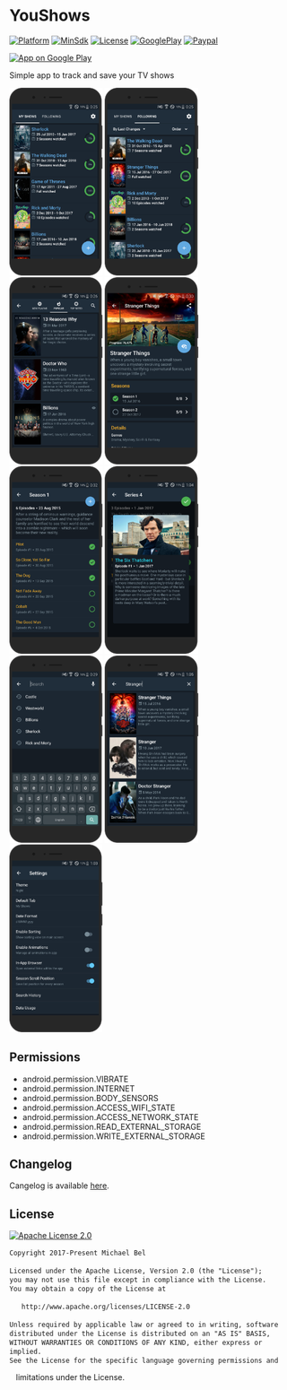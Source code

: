 [apk-url]:          https://github.com/michaelbel/youshows/blob/master/app/release/shows-v1.0.2.apk
[paypal-url]:       https://paypal.me/michaelbel
[github-url]:       https://github.com/michaelbel/youshows
[licence-url]:      http://www.apache.org/licenses/LICENSE-2.0
[googleplay-url]:   https://play.google.com/store/apps/details?id=org.michaelbel.shows
[cangelog]:         https://github.com/michaelbel/YouShows/blob/master/CHANGELOG.md

[launcher-path]: ../master/app/src/main/res/mipmap-xxxhdpi/ic_launcher_round.png

[minsdk-badge]:       https://img.shields.io/badge/minSdkVersion-21-0097A7.svg
[paypal-badge]:       https://img.shields.io/badge/Donate-Paypal-0097A7.svg
[license-badge]:      https://img.shields.io/badge/License-Apache_v2.0-0097A7.svg
[arsenal-badge]:      https://img.shields.io/badge/Android%20Arsenal-BottomSheet-0097A7.svg?style=flat
[platform-badge]:     https://img.shields.io/badge/Platform-Android-0097A7.svg
[googleplay-badge]:   https://img.shields.io/badge/Google_Play-Demo-0097A7.svg

<!------------------------------------------------------------------------------------------------------------------------------------->

<!--[![Launcher][Launcher-path]][github-url]-->
# YouShows

[![Platform][platform-badge]][github-url]
[![MinSdk][minsdk-badge]][github-url]
[![License][license-badge]][licence-url]
[![GooglePlay][googleplay-badge]][googleplay-url]
[![Paypal][paypal-badge]][paypal-url]

<a href="https://play.google.com/store/apps/details?id=org.michaelbel.shows" target="_blank">
  <img alt="App on Google Play" src="https://goo.gl/cR2qQH" height="100"/>
</a>

Simple app to track and save your TV shows

<div style="dispaly:flex">
    <img style="margin-left:0px;" src="/images/render/1.png" width="33%">
    <img style="margin-left:0px;" src="/images/render/2.png" width="33%">
    <img style="margin-left:0px;" src="/images/render/3.png" width="33%">
    <img style="margin-left:0px;" src="/images/render/4.png" width="33%">
    <img style="margin-left:0px;" src="/images/render/5.png" width="33%">
    <img style="margin-left:0px;" src="/images/render/6.png" width="33%">
    <img style="margin-left:0px;" src="/images/render/7.png" width="33%">
    <img style="margin-left:0px;" src="/images/render/8.png" width="33%">
    <img style="margin-left:0px;" src="/images/render/9.png" width="33%">
</div>

## Permissions
* android.permission.VIBRATE
* android.permission.INTERNET
* android.permission.BODY_SENSORS
* android.permission.ACCESS_WIFI_STATE
* android.permission.ACCESS_NETWORK_STATE
* android.permission.READ_EXTERNAL_STORAGE
* android.permission.WRITE_EXTERNAL_STORAGE

## Changelog
Cangelog is available [here][cangelog].

## License
<a href="http://www.apache.org/licenses/LICENSE-2.0" target="_blank">
  <img alt="Apache License 2.0" src="https://github.com/michaelbel/YouShows/blob/master/images/apache_software_foundation_logo.png" height="120"/>
</a>

    Copyright 2017-Present Michael Bel

    Licensed under the Apache License, Version 2.0 (the "License");
    you may not use this file except in compliance with the License.
    You may obtain a copy of the License at

       http://www.apache.org/licenses/LICENSE-2.0

    Unless required by applicable law or agreed to in writing, software
    distributed under the License is distributed on an "AS IS" BASIS,
    WITHOUT WARRANTIES OR CONDITIONS OF ANY KIND, either express or implied.
    See the License for the specific language governing permissions and
    limitations under the License.
